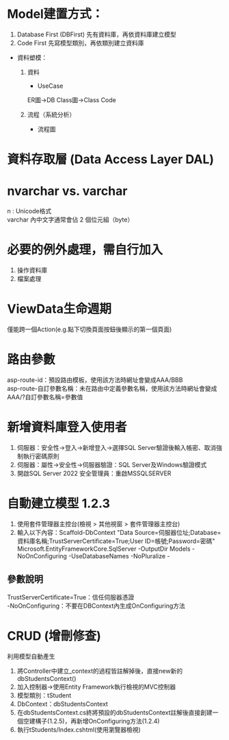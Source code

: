 # Model建置方式：
1. Database First (DBFirst)
	先有資料庫，再依資料庫建立模型
2. Code First
	先寫模型類別，再依類別建立資料庫

* 資料塑模：
	1. 資料
		* UseCase

		ER圖->DB
		Class圖->Class Code

	2. 流程（系統分析）
		* 流程圖

# 資料存取層 (Data Access Layer DAL)

# nvarchar vs. varchar
n : Unicode格式  
varchar 內中文字通常會佔 2 個位元組（byte）

# 必要的例外處理，需自行加入
1. 操作資料庫
2. 檔案處理

# ViewData生命週期
僅能跨一個Action(e.g.點下切換頁面按鈕後顯示的第一個頁面)

# 路由參數
asp-route-id：預設路由模板，使用該方法時網址會變成AAA/BBB\
asp-route-自訂參數名稱：未在路由中定義參數名稱，使用該方法時網址會變成AAA/?自訂參數名稱=參數值

# 新增資料庫登入使用者
1. 伺服器：安全性->登入->新增登入->選擇SQL Server驗證後輸入帳密、取消強制執行密碼原則
2. 伺服器：屬性->安全性->伺服器驗證：SQL Server及Windows驗證模式
3. 開啟SQL Server 2022 安全管理員：重啟MSSQLSERVER

# 自動建立模型 1.2.3
1. 使用套件管理器主控台(檢視 > 其他視窗 > 套件管理器主控台)
2. 輸入以下內容：Scaffold-DbContext "Data Source=伺服器位址;Database=資料庫名稱;TrustServerCertificate=True;User ID=帳號;Password=密碼" Microsoft.EntityFrameworkCore.SqlServer -OutputDir Models -NoOnConfiguring -UseDatabaseNames -NoPluralize -

## 參數說明
TrustServerCertificate=True：信任伺服器憑證\
-NoOnConfiguring：不要在DBContext內生成OnConfiguring方法

# CRUD (增刪修查)
利用模型自動產生
1. 將Controller中建立_context的過程皆註解掉後，直接new新的dbStudentsContext()
2. 加入控制器->使用Entity Framework執行檢視的MVC控制器
3. 模型類別：tStudent
4. DbContext：dbStudentsContext
5. 在dbStudentsContext.cs終將預設的dbStudentsContext註解後直接創建一個空建構子(1.2.5)，再新增OnConfiguring方法(1.2.4)
6. 執行tStudents/Index.cshtml(使用瀏覽器檢視)